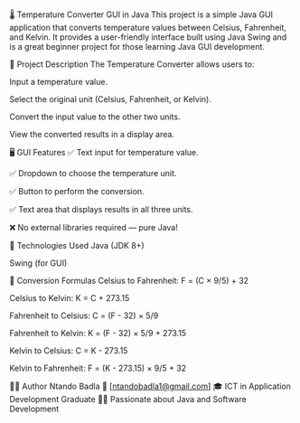 🌡️ Temperature Converter GUI in Java
This project is a simple Java GUI application that converts temperature values between Celsius, Fahrenheit, and Kelvin. It provides a user-friendly interface built using Java Swing and is a great beginner project for those learning Java GUI development.

🧠 Project Description
The Temperature Converter allows users to:

Input a temperature value.

Select the original unit (Celsius, Fahrenheit, or Kelvin).

Convert the input value to the other two units.

View the converted results in a display area.

🖥️ GUI Features
✅ Text input for temperature value.

✅ Dropdown to choose the temperature unit.

✅ Button to perform the conversion.

✅ Text area that displays results in all three units.

❌ No external libraries required — pure Java!

🔧 Technologies Used
Java (JDK 8+)

Swing (for GUI)

🔢 Conversion Formulas
Celsius to Fahrenheit: F = (C × 9/5) + 32

Celsius to Kelvin: K = C + 273.15

Fahrenheit to Celsius: C = (F - 32) × 5/9

Fahrenheit to Kelvin: K = (F - 32) × 5/9 + 273.15

Kelvin to Celsius: C = K - 273.15

Kelvin to Fahrenheit: F = (K - 273.15) × 9/5 + 32

🙋‍♂️ Author
Ntando Badla
📧 [ntandobadla1@gmail.com]
🎓 ICT in Application Development Graduate
🧑‍💻 Passionate about Java and Software Development
